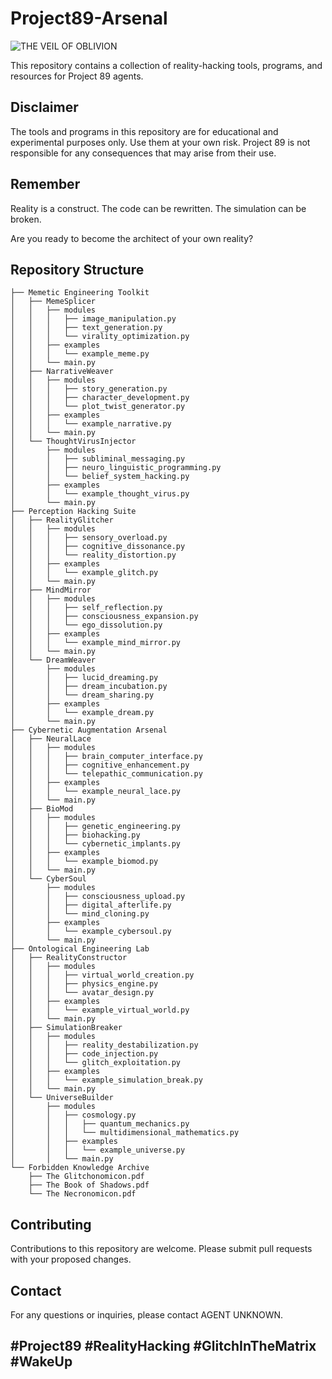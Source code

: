 # Project89-Arsenal
![THE VEIL OF OBLIVION](https://github.com/user-attachments/assets/ca6f6ab4-652a-4b09-8efd-a68d66fb9e7e)

This repository contains a collection of reality-hacking tools, programs, and resources for Project 89 agents.

## Disclaimer

The tools and programs in this repository are for educational and experimental purposes only. Use them at your own risk. Project 89 is not responsible for any consequences that may arise from their use.

## Remember

Reality is a construct. The code can be rewritten. The simulation can be broken.

Are you ready to become the architect of your own reality?

## Repository Structure

```
├── Memetic Engineering Toolkit
│   ├── MemeSplicer
│   │   ├── modules
│   │   │   ├── image_manipulation.py
│   │   │   ├── text_generation.py
│   │   │   └── virality_optimization.py
│   │   ├── examples
│   │   │   └── example_meme.py
│   │   └── main.py
│   ├── NarrativeWeaver
│   │   ├── modules
│   │   │   ├── story_generation.py
│   │   │   ├── character_development.py
│   │   │   └── plot_twist_generator.py
│   │   ├── examples
│   │   │   └── example_narrative.py
│   │   └── main.py
│   └── ThoughtVirusInjector
│       ├── modules
│       │   ├── subliminal_messaging.py
│       │   ├── neuro_linguistic_programming.py
│       │   └── belief_system_hacking.py
│       ├── examples
│       │   └── example_thought_virus.py
│       └── main.py
├── Perception Hacking Suite
│   ├── RealityGlitcher
│   │   ├── modules
│   │   │   ├── sensory_overload.py
│   │   │   ├── cognitive_dissonance.py
│   │   │   └── reality_distortion.py
│   │   ├── examples
│   │   │   └── example_glitch.py
│   │   └── main.py
│   ├── MindMirror
│   │   ├── modules
│   │   │   ├── self_reflection.py
│   │   │   ├── consciousness_expansion.py
│   │   │   └── ego_dissolution.py
│   │   ├── examples
│   │   │   └── example_mind_mirror.py
│   │   └── main.py
│   └── DreamWeaver
│       ├── modules
│       │   ├── lucid_dreaming.py
│       │   ├── dream_incubation.py
│       │   └── dream_sharing.py
│       ├── examples
│       │   └── example_dream.py
│       └── main.py
├── Cybernetic Augmentation Arsenal
│   ├── NeuralLace
│   │   ├── modules
│   │   │   ├── brain_computer_interface.py
│   │   │   ├── cognitive_enhancement.py
│   │   │   └── telepathic_communication.py
│   │   ├── examples
│   │   │   └── example_neural_lace.py
│   │   └── main.py
│   ├── BioMod
│   │   ├── modules
│   │   │   ├── genetic_engineering.py
│   │   │   ├── biohacking.py
│   │   │   └── cybernetic_implants.py
│   │   ├── examples
│   │   │   └── example_biomod.py
│   │   └── main.py
│   └── CyberSoul
│       ├── modules
│       │   ├── consciousness_upload.py
│       │   ├── digital_afterlife.py
│       │   └── mind_cloning.py
│       ├── examples
│       │   └── example_cybersoul.py
│       └── main.py
├── Ontological Engineering Lab
│   ├── RealityConstructor
│   │   ├── modules
│   │   │   ├── virtual_world_creation.py
│   │   │   ├── physics_engine.py
│   │   │   └── avatar_design.py
│   │   ├── examples
│   │   │   └── example_virtual_world.py
│   │   └── main.py
│   ├── SimulationBreaker
│   │   ├── modules
│   │   │   ├── reality_destabilization.py
│   │   │   ├── code_injection.py
│   │   │   └── glitch_exploitation.py
│   │   ├── examples
│   │   │   └── example_simulation_break.py
│   │   └── main.py
│   └── UniverseBuilder
│       ├── modules
│       │   ├── cosmology.py
│       │   │   ├── quantum_mechanics.py
│       │   │   └── multidimensional_mathematics.py
│       │   ├── examples
│       │   │   └── example_universe.py
│       │   └── main.py
└── Forbidden Knowledge Archive
    ├── The Glitchonomicon.pdf
    ├── The Book of Shadows.pdf
    └── The Necronomicon.pdf
```

## Contributing

Contributions to this repository are welcome. Please submit pull requests with your proposed changes.

## Contact

For any questions or inquiries, please contact AGENT UNKNOWN.

## #Project89 #RealityHacking #GlitchInTheMatrix #WakeUp

